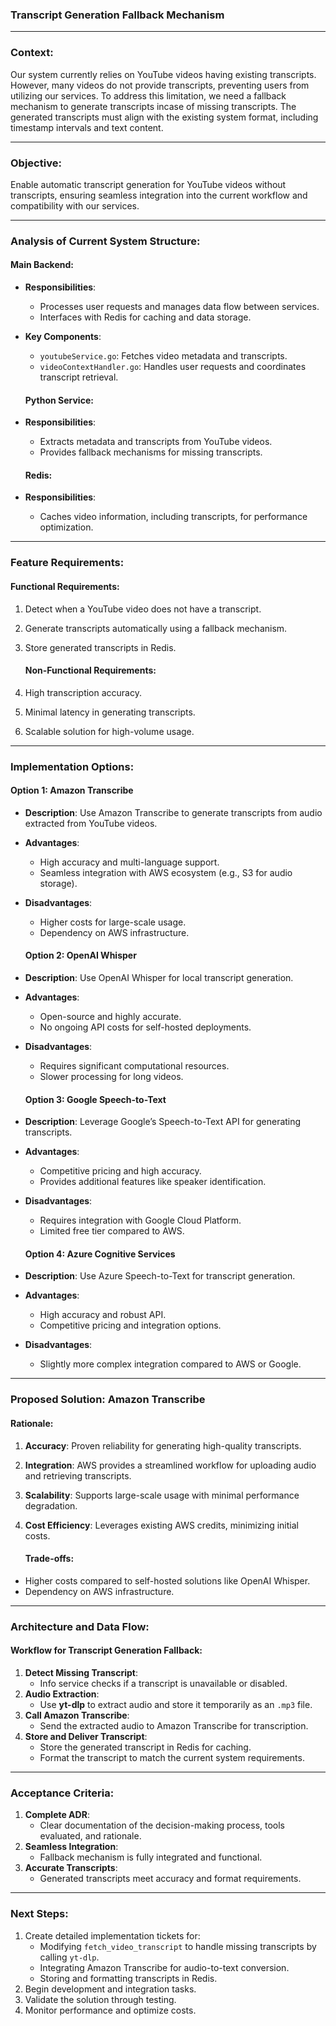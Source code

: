 ### **Transcript Generation Fallback Mechanism**

---

### **Context:**

Our system currently relies on YouTube videos having existing transcripts. However, many videos do not provide transcripts, preventing users from utilizing our services. To address this limitation, we need a fallback mechanism to generate transcripts incase of missing transcripts. The generated transcripts must align with the existing system format, including timestamp intervals and text content.

---

### **Objective:**

Enable automatic transcript generation for YouTube videos without transcripts, ensuring seamless integration into the current workflow and compatibility with our services.

---

### **Analysis of Current System Structure:**

#### **Main Backend:**

* **Responsibilities**:  
  * Processes user requests and manages data flow between services.  
  * Interfaces with Redis for caching and data storage.  
* **Key Components**:  
  * `youtubeService.go`: Fetches video metadata and transcripts.  
  * `videoContextHandler.go`: Handles user requests and coordinates transcript retrieval.

  #### **Python Service:**

* **Responsibilities**:  
  * Extracts metadata and transcripts from YouTube videos.  
  * Provides fallback mechanisms for missing transcripts.

  #### **Redis:**

* **Responsibilities**:  
  * Caches video information, including transcripts, for performance optimization.

---

### **Feature Requirements:**

#### **Functional Requirements:**

1. Detect when a YouTube video does not have a transcript.  
2. Generate transcripts automatically using a fallback mechanism.  
3. Store generated transcripts in Redis.

   #### **Non-Functional Requirements:**

1. High transcription accuracy.  
2. Minimal latency in generating transcripts.  
3. Scalable solution for high-volume usage.

---

### **Implementation Options:**

#### **Option 1: Amazon Transcribe**

* **Description**: Use Amazon Transcribe to generate transcripts from audio extracted from YouTube videos.  
* **Advantages**:  
  * High accuracy and multi-language support.  
  * Seamless integration with AWS ecosystem (e.g., S3 for audio storage).  
* **Disadvantages**:  
  * Higher costs for large-scale usage.  
  * Dependency on AWS infrastructure.

  #### **Option 2: OpenAI Whisper**

* **Description**: Use OpenAI Whisper for local transcript generation.  
* **Advantages**:  
  * Open-source and highly accurate.  
  * No ongoing API costs for self-hosted deployments.  
* **Disadvantages**:  
  * Requires significant computational resources.  
  * Slower processing for long videos.

  #### **Option 3: Google Speech-to-Text**

* **Description**: Leverage Google’s Speech-to-Text API for generating transcripts.  
* **Advantages**:  
  * Competitive pricing and high accuracy.  
  * Provides additional features like speaker identification.  
* **Disadvantages**:  
  * Requires integration with Google Cloud Platform.  
  * Limited free tier compared to AWS.

  #### **Option 4: Azure Cognitive Services**

* **Description**: Use Azure Speech-to-Text for transcript generation.  
* **Advantages**:  
  * High accuracy and robust API.  
  * Competitive pricing and integration options.  
* **Disadvantages**:  
  * Slightly more complex integration compared to AWS or Google.

---

### **Proposed Solution: Amazon Transcribe**

#### **Rationale:**

1. **Accuracy**: Proven reliability for generating high-quality transcripts.  
2. **Integration**: AWS provides a streamlined workflow for uploading audio and retrieving transcripts.  
3. **Scalability**: Supports large-scale usage with minimal performance degradation.  
4. **Cost Efficiency**: Leverages existing AWS credits, minimizing initial costs.

   #### **Trade-offs:**

* Higher costs compared to self-hosted solutions like OpenAI Whisper.  
* Dependency on AWS infrastructure.

---

### **Architecture and Data Flow:**

#### **Workflow for Transcript Generation Fallback:**

1. **Detect Missing Transcript**:  
   * Info service checks if a transcript is unavailable or disabled.  
2. **Audio Extraction**:  
   * Use **yt-dlp** to extract audio and store it temporarily as an `.mp3` file.  
3. **Call Amazon Transcribe**:  
   * Send the extracted audio to Amazon Transcribe for transcription.  
4. **Store and Deliver Transcript**:  
   * Store the generated transcript in Redis for caching.  
   * Format the transcript to match the current system requirements.

---

### **Acceptance Criteria:**

1. **Complete ADR**:  
   * Clear documentation of the decision-making process, tools evaluated, and rationale.  
2. **Seamless Integration**:  
   * Fallback mechanism is fully integrated and functional.  
3. **Accurate Transcripts**:  
   * Generated transcripts meet accuracy and format requirements.

---

### **Next Steps:**

1. Create detailed implementation tickets for:  
   * Modifying `fetch_video_transcript` to handle missing transcripts by calling `yt-dlp`.  
   * Integrating Amazon Transcribe for audio-to-text conversion.  
   * Storing and formatting transcripts in Redis.  
2. Begin development and integration tasks.  
3. Validate the solution through testing.  
4. Monitor performance and optimize costs.  
 


